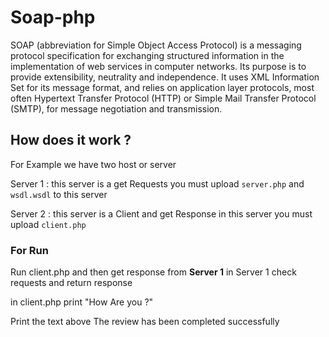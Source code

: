 # Soap-php
SOAP (abbreviation for Simple Object Access Protocol) is a messaging protocol specification for exchanging structured information in the implementation of web services in computer networks. Its purpose is to provide extensibility, neutrality and independence. It uses XML Information Set for its message format, and relies on application layer protocols, most often Hypertext Transfer Protocol (HTTP) or Simple Mail Transfer Protocol (SMTP), for message negotiation and transmission.


## How does it work ?

For Example we have two host or server

Server 1 : this server is a get Requests
you must upload ```server.php``` and ```wsdl.wsdl``` to this server

Server 2 : this server is a Client and get Response
in this server you must upload ```client.php```

### For Run

Run client.php and then get response from <b>Server 1</b> in Server 1 check requests and return response 

in client.php print "How Are you ?"

Print the text above The review has been completed successfully 


